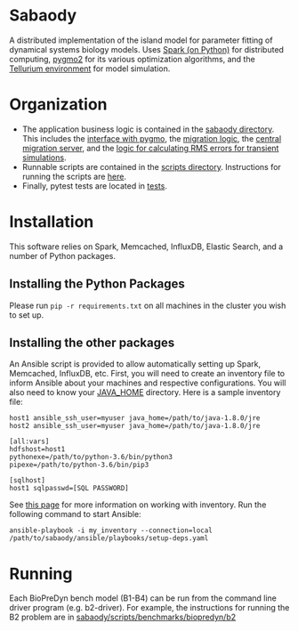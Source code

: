 # Sabaody

A distributed implementation of the island model for parameter fitting of dynamical systems biology models. Uses [Spark (on Python)](https://spark.apache.org/) for distributed computing, [pygmo2](https://esa.github.io/pagmo2/) for its various optimization algorithms, and the [Tellurium environment](http://tellurium.analogmachine.org/) for model simulation.

# Organization

* The application business logic is contained in the [sabaody directory](https://github.com/distrib-dyn-modeling/sabaody/tree/master/sabaody). This includes the [interface with pygmo](https://github.com/distrib-dyn-modeling/sabaody/blob/master/sabaody/pygmo_interf.py), the [migration logic](https://github.com/distrib-dyn-modeling/sabaody/blob/master/sabaody/migration.py), the [central migration server](https://github.com/distrib-dyn-modeling/sabaody/blob/master/sabaody/migration_central.py), and the [logic for calculating RMS errors for transient simulations](https://github.com/distrib-dyn-modeling/sabaody/blob/master/sabaody/timecourse/timecourse_sim.py).
* Runnable scripts are contained in the [scripts directory](https://github.com/distrib-dyn-modeling/sabaody/tree/master/sabaody/scripts). Instructions for running the scripts are [here](https://github.com/distrib-dyn-modeling/sabaody/tree/master/sabaody/scripts/b2).
* Finally, pytest tests are located in [tests](https://github.com/distrib-dyn-modeling/sabaody/tree/master/tests).

# Installation

This software relies on Spark, Memcached, InfluxDB, Elastic Search, and a number of Python packages.

## Installing the Python Packages

Please run `pip -r requirements.txt` on all machines in the cluster you wish to set up.

## Installing the other packages

An Ansible script is provided to allow automatically setting up Spark, Memcached, InfluxDB, etc.
First, you will need to create an inventory file to inform Ansible about your machines and respective configurations. You will also need to know your [JAVA_HOME](https://stackoverflow.com/questions/2025290/what-is-java-home-how-does-the-jvm-find-the-javac-path-stored-in-java-home/27716151) directory. Here is a sample inventory file:

```
host1 ansible_ssh_user=myuser java_home=/path/to/java-1.8.0/jre
host2 ansible_ssh_user=myuser java_home=/path/to/java-1.8.0/jre

[all:vars]
hdfshost=host1
pythonexe=/path/to/python-3.6/bin/python3
pipexe=/path/to/python-3.6/bin/pip3

[sqlhost]
host1 sqlpasswd=[SQL PASSWORD]
```

See [this page](https://docs.ansible.com/ansible/latest/user_guide/intro_inventory.html) for more information on working with inventory. Run the following command to start Ansible:

```
ansible-playbook -i my_inventory --connection=local /path/to/sabaody/ansible/playbooks/setup-deps.yaml
```

# Running

Each BioPreDyn bench model (B1-B4) can be run from the command line driver program (e.g. b2-driver). For example, the instructions for running the B2 problem are in [sabaody/scripts/benchmarks/biopredyn/b2](https://github.com/sys-bio/sabaody/tree/master/sabaody/scripts/benchmarks/biopredyn/b2)
